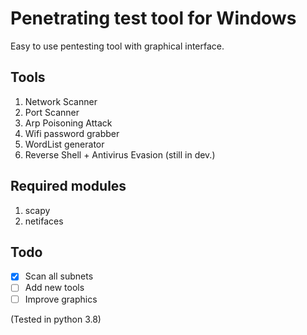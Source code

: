 # Penetrating test tool for Windows

Easy to use pentesting tool with graphical interface.

## Tools

1. Network Scanner
2. Port Scanner
3. Arp Poisoning Attack
4. Wifi password grabber
5. WordList generator
6. Reverse Shell + Antivirus Evasion (still in dev.)

## Required modules
1. scapy
2. netifaces

## Todo
- [x] Scan all subnets
- [ ] Add new tools
- [ ] Improve graphics

(Tested in python 3.8)
